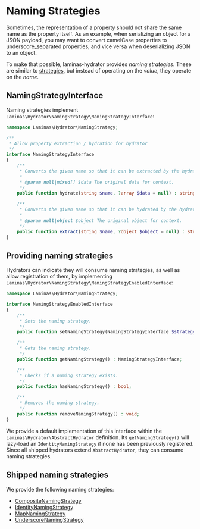 # Naming Strategies

Sometimes, the representation of a property should not share the same name as
the property itself. As an example, when serializing an object for a JSON
payload, you may want to convert camelCase properties to underscore_separated
properties, and vice versa when deserializing JSON to an object.

To make that possible, laminas-hydrator provides _naming strategies_. These are
similar to [strategies](../strategies.md), but instead of operating on the
_value_, they operate on the _name_.

## NamingStrategyInterface

Naming strategies implement `Laminas\Hydrator\NamingStrategy\NamingStrategyInterface`:

```php
namespace Laminas\Hydrator\NamingStrategy;

/**
 * Allow property extraction / hydration for hydrator
 */
interface NamingStrategyInterface
{
    /**
     * Converts the given name so that it can be extracted by the hydrator.
     *
     * @param null|mixed[] $data The original data for context.
     */
    public function hydrate(string $name, ?array $data = null) : string;

    /**
     * Converts the given name so that it can be hydrated by the hydrator.
     *
     * @param null|object $object The original object for context.
     */
    public function extract(string $name, ?object $object = null) : string;
}
```

## Providing naming strategies

Hydrators can indicate they will consume naming strategies, as well as allow
registration of them, by implementing `Laminas\Hydrator\NamingStrategy\NamingStrategyEnabledInterface`:

```php
namespace Laminas\Hydrator\NamingStrategy;

interface NamingStrategyEnabledInterface
{
    /**
     * Sets the naming strategy.
     */
    public function setNamingStrategy(NamingStrategyInterface $strategy) : void;

    /**
     * Gets the naming strategy.
     */
    public function getNamingStrategy() : NamingStrategyInterface;

    /**
     * Checks if a naming strategy exists.
     */
    public function hasNamingStrategy() : bool;

    /**
     * Removes the naming strategy.
     */
    public function removeNamingStrategy() : void;
}
```

We provide a default implementation of this interface within the
`Laminas\Hydrator\AbstractHydrator` definition. Its `getNamingStrategy()` will
lazy-load an `IdentityNamingStrategy` if none has been previously registered.
Since all shipped hydrators extend `AbstractHydrator`, they can consume naming
strategies.

## Shipped naming strategies

We provide the following naming strategies:

- [CompositeNamingStrategy](composite-naming-strategy.md)
- [IdentityNamingStrategy](identity-naming-strategy.md)
- [MapNamingStrategy](map-naming-strategy.md)
- [UnderscoreNamingStrategy](underscore-naming-strategy.md)
